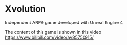 # Xvolution

Independent ARPG game developed with Unreal Engine 4

The content of this game is shown in this video https://www.bilibili.com/video/av85750915/

